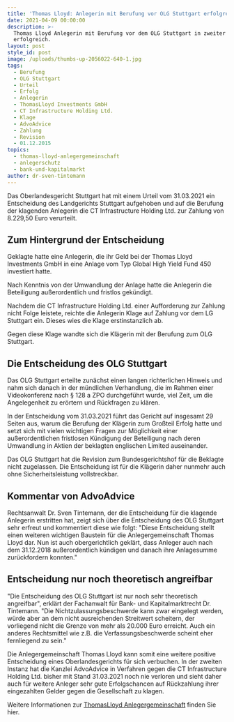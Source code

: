```yaml
---
title: 'Thomas Lloyd: Anlegerin mit Berufung vor OLG Stuttgart erfolgreich.'
date: 2021-04-09 00:00:00
description: >-
  Thomas Lloyd Anlegerin mit Berufung vor dem OLG Stuttgart in zweiter Instanz
  erfolgreich.
layout: post
style_id: post
image: /uploads/thumbs-up-2056022-640-1.jpg
tags:
  - Berufung
  - OLG Stuttgart
  - Urteil
  - Erfolg
  - Anlegerin
  - ThomasLloyd Investments GmbH
  - CT Infrastructure Holding Ltd.
  - Klage
  - AdvoAdvice
  - Zahlung
  - Revision
  - 01.12.2015
topics:
  - thomas-lloyd-anlegergemeinschaft
  - anlegerschutz
  - bank-und-kapitalmarkt
author: dr-sven-tintemann
---
```

Das Oberlandesgericht Stuttgart hat mit einem Urteil vom 31.03.2021 ein Entscheidung des Landgerichts Stuttgart aufgehoben und auf die Berufung der klagenden Anlegerin die CT Infrastructure Holding Ltd. zur Zahlung von 8.229,50 Euro verurteilt.&nbsp;

## Zum Hintergrund der Entscheidung

Geklagte hatte eine Anlegerin, die ihr Geld bei der Thomas Lloyd Investments GmbH in eine Anlage vom Typ Global High Yield Fund 450 investiert hatte.&nbsp;

Nach Kenntnis von der Umwandlung der Anlage hatte die Anlegerin die Beteiligung außerordentlich und fristlos gekündigt.&nbsp;

Nachdem die CT Infrastructure Holding Ltd. einer Aufforderung zur Zahlung nicht Folge leistete, reichte die Anlegerin Klage auf Zahlung vor dem LG Stuttgart ein. Dieses wies die Klage erstinstanzlich ab.&nbsp;

Gegen diese Klage wandte sich die Klägerin mit der Berufung zum OLG Stuttgart.&nbsp;

## Die Entscheidung des OLG Stuttgart

Das OLG Stuttgart erteilte zunächst einen langen richterlichen Hinweis und nahm sich danach in der mündlichen Verhandlung, die im Rahmen einer Videokonferenz nach § 128 a ZPO durchgeführt wurde, viel Zeit, um die Angelegenheit zu erörtern und Rückfragen zu klären.&nbsp;

In der Entscheidung vom 31.03.2021 führt das Gericht auf insgesamt 29 Seiten aus, warum die Berufung der Klägerin zum Großteil Erfolg hatte und setzt sich mit vielen wichtigen Fragen zur Möglichkeit einer außerordentlichen fristlosen Kündigung der Beteiligung nach deren Umwandlung in Aktien der beklagten englischen Limited auseinander.&nbsp;

Das OLG Stuttgart hat die Revision zum Bundesgerichtshof für die Beklagte nicht zugelassen. Die Entscheidung ist für die Klägerin daher nunmehr auch ohne Sicherheitsleistung vollstreckbar.&nbsp;

## Kommentar von AdvoAdvice

Rechtsanwalt Dr. Sven Tintemann, der die Entscheidung für die klagende Anlegerin erstritten hat, zeigt sich über die Entscheidung des OLG Stuttgart sehr erfreut und kommentiert diese wie folgt: "Diese Entscheidung stellt einen weiteren wichtigen Baustein für die Anlegergemeinschaft Thomas Lloyd dar. Nun ist auch obergerichtlich geklärt, dass Anleger auch nach dem 31.12.2018 außerordentlich kündigen und danach ihre Anlagesumme zurückfordern konnten."

## Entscheidung nur noch theoretisch angreifbar

"Die Entscheidung des OLG Stuttgart ist nur noch sehr theoretisch angreifbar", erklärt der Fachanwalt für Bank- und Kapitalmarktrecht Dr. Tintemann. "Die Nichtzulassungsbeschwerde kann zwar eingelegt werden, würde aber an dem nicht ausreichenden Streitwert scheitern, der vorliegend nicht die Grenze von mehr als 20.000 Euro erreicht. Auch ein anderes Rechtsmittel wie z.B. die Verfassungsbeschwerde scheint eher fernliegend zu sein."

Die Anlegergemeinschaft Thomas Lloyd kann somit eine weitere positive Entscheidung eines Oberlandesgerichts für sich verbuchen. In der zweiten Instanz hat die Kanzlei AdvoAdvice in Verfahren gegen die CT Infrastructure Holding Ltd. bisher mit Stand 31.03.2021 noch nie verloren und sieht daher auch für weitere Anleger sehr gute Erfolgschancen auf Rückzahlung ihrer eingezahlten Gelder gegen die Gesellschaft zu klagen.&nbsp;

Weitere Informationen zur [ThomasLloyd Anlegergemeinschaft](/themen/thomas-lloyd-anlegergemeinschaft/) finden Sie hier.&nbsp;